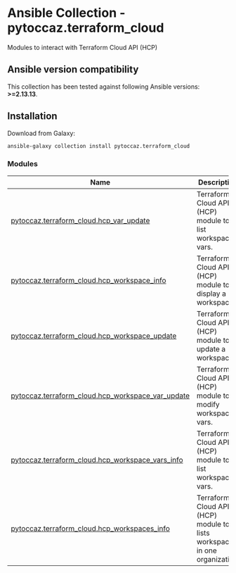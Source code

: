 # Ansible Collection - pytoccaz.terraform_cloud

 Modules to interact with Terraform Cloud API (HCP)


<!--start requires_ansible-->
## Ansible version compatibility

This collection has been tested against following Ansible versions: **>=2.13.13**.

<!--end requires_ansible-->

## Installation

Download from Galaxy:

```bash
ansible-galaxy collection install pytoccaz.terraform_cloud
```

<!--start collection content-->
### Modules
Name | Description
--- | ---
[pytoccaz.terraform_cloud.hcp_var_update](https://github.com/pytoccaz/ansible_terraform_cloud/blob/main/docs/pytoccaz.terraform_cloud.hcp_var_update_module.rst)|Terraform Cloud API (HCP) module to list workspace vars.
[pytoccaz.terraform_cloud.hcp_workspace_info](https://github.com/pytoccaz/ansible_terraform_cloud/blob/main/docs/pytoccaz.terraform_cloud.hcp_workspace_info_module.rst)|Terraform Cloud API (HCP) module to display a workspace.
[pytoccaz.terraform_cloud.hcp_workspace_update](https://github.com/pytoccaz/ansible_terraform_cloud/blob/main/docs/pytoccaz.terraform_cloud.hcp_workspace_update_module.rst)|Terraform Cloud API (HCP) module to update a workspace.
[pytoccaz.terraform_cloud.hcp_workspace_var_update](https://github.com/pytoccaz/ansible_terraform_cloud/blob/main/docs/pytoccaz.terraform_cloud.hcp_workspace_var_update_module.rst)|Terraform Cloud API (HCP) module to modify workspace vars.
[pytoccaz.terraform_cloud.hcp_workspace_vars_info](https://github.com/pytoccaz/ansible_terraform_cloud/blob/main/docs/pytoccaz.terraform_cloud.hcp_workspace_vars_info_module.rst)|Terraform Cloud API (HCP) module to list workspace vars.
[pytoccaz.terraform_cloud.hcp_workspaces_info](https://github.com/pytoccaz/ansible_terraform_cloud/blob/main/docs/pytoccaz.terraform_cloud.hcp_workspaces_info_module.rst)|Terraform Cloud API (HCP) module to lists workspaces in one organization.

<!--end collection content-->

